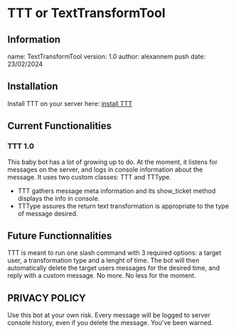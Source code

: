 # TTT or TextTransformTool

## Information

name: TextTransformTool
version: 1.0
author: alexannem
push date: 23/02/2024

## Installation
 
Install TTT on your server here: [install TTT](https://discord.com/api/oauth2/authorize?client_id=1210346708127719454&permissions=8&scope=bot+applications.commands)

## Current Functionalities

### TTT 1.0 
This baby bot has a lot of growing up to do. At the moment, it listens for messages on the server, and logs in console information about the message. It uses two custom classes: TTT and TTType. 
* TTT gathers message meta information and its show_ticket method displays the info in console.  
* TTType assures the return text transformation is appropriate to the type of message desired.

## Future Functionnalities

TTT is meant to run one slash command with 3 required options: a target user, a transformation type and a lenght of time. The bot will then automatically delete the target users messages for the desired time, and reply with a custom message.
No more. No less for the moment. 

## PRIVACY POLICY

Use this bot at your own risk. Every message will be logged to server console history, even if you delete the message. You've been warned.